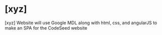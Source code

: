 # [xyz]
[xyz] Website
will use Google MDL along with html, css, and angularJS to make an SPA for the CodeSeed website
